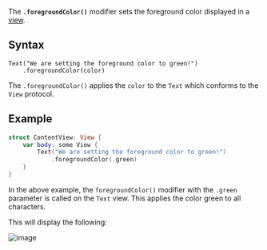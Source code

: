 ﻿---
Title: '.foregroundColor()'
Description: 'Sets the foreground color that is displayed in a view.'
Subjects:
  - 'Mobile Development'
  - 'iOS'
Tags:
  - 'SwiftUI'
  - 'SwiftUI ViewModifiers'
  - 'Xcode'
CatalogContent:
  - 'learn-swift'
  - 'paths/build-ios-apps-with-swiftui'
---

The **`.foregroundColor()`** modifier sets the foreground color displayed in a [view](https://www.codecademy.com/resources/docs/swiftui/views).

## Syntax

```pseudo
Text("We are setting the foreground color to green!")
    .foregroundColor(color)
```

The `.foregroundColor()` applies the `color` to the `Text` which conforms to the `View` protocol.

## Example

```swift
struct ContentView: View {
    var body: some View {
        Text("We are setting the foreground color to green!")
            .foregroundColor(.green)
    }
}
```

In the above example, the `foregroundColor()` modifier with the `.green` parameter is called on the `Text` view. This applies the color green to all characters.

This will display the following:

![image](/Volumes/LaCie/Git-Practice/docs/media/SwiftUI-foregroundColor-display.png)

